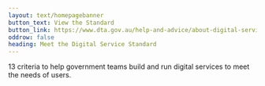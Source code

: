 ```yaml
---
layout: text/homepagebanner
button_text: View the Standard
button_link: https://www.dta.gov.au/help-and-advice/about-digital-service-standard
oddrow: false
heading: Meet the Digital Service Standard
---
```

13 criteria to help government teams build and run digital services to meet the needs of users.
